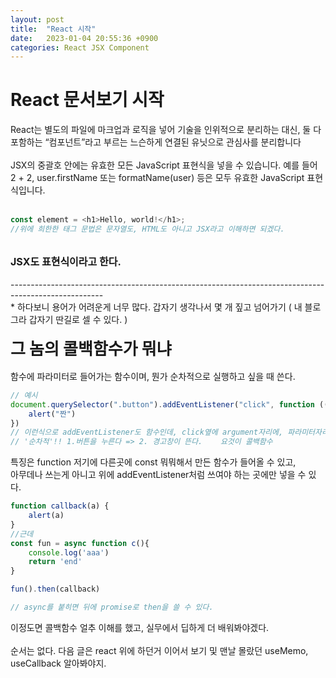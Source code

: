 ```yaml
---
layout: post
title:  "React 시작"
date:   2023-01-04 20:55:36 +0900
categories: React JSX Component
---
```

<h1>React 문서보기 시작</h1>

<div>
    <div>React는 별도의 파일에 마크업과 로직을 넣어 기술을 인위적으로 분리하는 대신, 둘 다 포함하는 “컴포넌트”라고 부르는 느슨하게 연결된 유닛으로 관심사를 분리합니다</div><br/>
    <div>JSX의 중괄호 안에는 유효한 모든 JavaScript 표현식을 넣을 수 있습니다. 예를 들어 2 + 2, user.firstName 또는 formatName(user) 등은 모두 유효한 JavaScript 표현식입니다.</div>
    <br/>
</div>

```javascript
const element = <h1>Hello, world!</h1>;
//위에 희한한 태그 문법은 문자열도, HTML도 아니고 JSX라고 이해하면 되겠다.
```
<br/>
<div style="font-weight: bold; font-size: 16px;">JSX도 표현식이라고 한다.</div>
<br/>
<div>
    <div>-----------------------------------------------------------------------------------------------------</div>
    <div>* 하다보니 용어가 어려운게 너무 많다. 갑자기 생각나서 몇 개 짚고 넘어가기 ( 내 블로그라 갑자기 딴길로 셀 수 있다. )</div>
    <br/><div style="font-weight: bold; font-size: 26px;">그 놈의 콜백함수가 뭐냐</div>
    <br/><div>함수에 파라미터로 들어가는 함수이며, 뭔가 순차적으로 실행하고 싶을 때 쓴다.</div>
</div>

```javascript
// 예시
document.querySelector(".button").addEventListener("click", function (()=>{
    alert("짠")
})
// 이런식으로 addEventListener도 함수인데, click옆에 argument자리에, 파라미터자리에 함수가 들어갔다. 
// '순차적'!! 1.버튼을 누른다 => 2. 경고창이 뜬다.    요것이 콜백함수
```

<div>특징은 function 저기에 다른곳에 const 뭐뭐해서 만든 함수가 들어올 수 있고,</div>
<div>아무데나 쓰는게 아니고 위에 addEventListener처럼 쓰여야 하는 곳에만 넣을 수 있다.</div>

```javascript
function callback(a) {
    alert(a)
}
//근데 
const fun = async function c(){
    console.log('aaa')
    return 'end'
}

fun().then(callback)

// async를 붙히면 뒤에 promise로 then을 쓸 수 있다.
```

<div>이정도면 콜백함수 얼추 이해를 했고, 실무에서 딥하게 더 배워봐야겠다.</div>
<br />

<div>순서는 없다. 다음 글은 react 위에 하던거 이어서 보기 및 맨날 몰랐던 useMemo, useCallback 알아봐야지.</div>